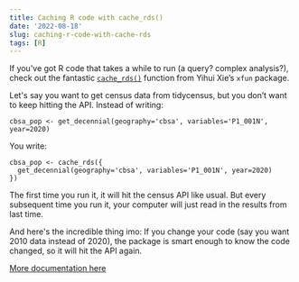 ```yaml
---
title: Caching R code with cache_rds()
date: '2022-08-18'
slug: caching-r-code-with-cache-rds
tags: [R]
---
```


If you've got R code that takes a while to run (a query? complex analysis?), check out the fantastic [`cache_rds()`](https://bookdown.org/yihui/rmarkdown-cookbook/cache-rds.html) function from Yihui Xie’s `xfun` package.

Let's say you want to get census data from tidycensus, but you don’t want to keep hitting the API. Instead of writing:

```
cbsa_pop <- get_decennial(geography='cbsa', variables='P1_001N', year=2020)
```

You write:
```
cbsa_pop <- cache_rds({
  get_decennial(geography='cbsa', variables='P1_001N', year=2020)
})
```

The first time you run it, it will hit the census API like usual. But every subsequent time you run it, your computer will just read in the results from last time.

And here's the incredible thing imo: If you change your code (say you want 2010 data instead of 2020), the package is smart enough to know the code changed, so it will hit the API again.

[More documentation here](https://bookdown.org/yihui/rmarkdown-cookbook/cache-rds.html)

